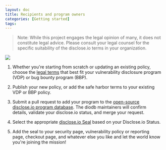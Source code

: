 ```yaml
---
layout: doc
title: Recipients and program owners 
categories: [Getting started]
tags: 
---
```

> Note: While this project engages the legal opinion of many, it does not constitute legal advice. Please consult your legal counsel for the specific suitability of the disclose.io terms in your organization.

**![](https://lh5.googleusercontent.com/yyC3IFGgrZYCliorptqXdDsSAsZJZ374k2_LfBXWvn1R0AlUdxw-sVAXVzM5rXWT09p-nyhnqmiOXbjCZ5a2YCYRivbdPAHmEY-VAtxwnBdpHIJTHGPlsf87T6yl2e4BlW328g89)**

1.  Whether you're starting from scratch or updating an existing policy, choose the [legal terms](https://github.com/disclose/dioterms) that best fit your vulnerability disclosure program (VDP) or bug bounty program (BBP).
    
2.  Publish your new policy, or add the safe harbor terms to your existing VDP or BBP policy.
    
3.  Submit a pull request to add your program to the [open-source disclose.io program database](https://github.com/disclose/diodb). The diodb maintainers will confirm details, validate your disclose.io status, and merge your request.
    
4.  Select the appropriate [disclose.io Seal](https://github.com/disclose/dioseal) based on your Disclose.io Status.
    
5.  Add the seal to your security page, vulnerability policy or reporting page, checkout page, and whatever else you like and let the world know you're joining the mission!